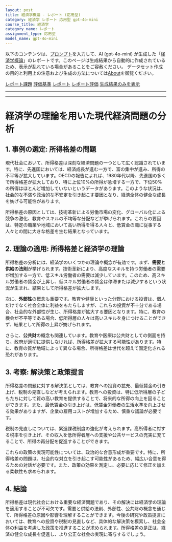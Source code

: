 ```yaml
---
layout: post
title: 経済学概論 - レポート (応用型)
category: 経済学 レポート 応用型 gpt-4o-mini
course_title: 経済学
category_name: レポート
assignment_type: 応用型
model_name: gpt-4o-mini
---
```


以下のコンテンツは、[プロンプト](https://github.com/takedatoshiyuki/synthetic_assignments/tree/main/generated/経済学/gpt-4o-mini/prompt_レポート-応用型.md)を入力して、AI (gpt-4o-mini) が生成した「[経済学概論](/contents/経済学/)」のレポートです。このページは生成結果から自動的に作成されているため、表示が乱れている場合があることをご容赦ください。
データセット作成の目的と利用上の注意および生成の方法については[About](/About)を御覧ください。

[レポート課題](../レポート課題-応用型)
[評価基準](../評価基準-応用型)
[レポート](../レポート-応用型)
[レポート評価](../レポート評価-応用型)
[生成結果のみを表示](https://github.com/takedatoshiyuki/synthetic_assignments/tree/main/generated/経済学/gpt-4o-mini/レポート-応用型.md)
  

***
***
  
# 経済学の理論を用いた現代経済問題の分析

## 1. 事例の選定: 所得格差の問題

現代社会において、所得格差は深刻な経済問題の一つとして広く認識されています。特に、先進国においては、経済成長が進む一方で、富の集中が進み、所得の不平等が拡大しています。OECDの報告によれば、1980年代以降、先進国の多くで所得格差が拡大しており、特に上位10%の所得が急増する一方で、下位50%の所得はほとんど増加していないというデータがあります。このような状況は、社会的な不満や政治的な不安定を引き起こす要因となり、経済全体の健全な成長を妨げる可能性があります。

所得格差の原因としては、技術革新による労働市場の変化、グローバル化による競争の激化、教育やスキルの不均等な分配などが挙げられます。これらの要因は、特定の職業や地域において高い所得を得る人々と、低賃金の職に従事する人々との間に大きな格差を生む結果となっています。

## 2. 理論の適用: 所得格差と経済学の理論

所得格差の分析には、経済学のいくつかの理論や概念が有効です。まず、**需要と供給の法則**が挙げられます。技術革新により、高度なスキルを持つ労働者の需要が増加する一方で、低スキル労働者の需要は減少しています。このため、高スキル労働者の賃金が上昇し、低スキル労働者の賃金は停滞または減少するという状況が生まれ、結果として所得格差が拡大します。

次に、**外部性**の概念も重要です。教育や健康といった分野における投資は、個人だけでなく社会全体に利益をもたらしますが、これらの投資が不十分である場合、社会的な外部性が生じ、所得格差が拡大する要因となります。特に、教育の機会が不平等である場合、低所得層の人々は高いスキルを身につけることができず、結果として所得の上昇が妨げられます。

さらに、**公共財**の概念も関連しています。教育や医療は公共財としての側面を持ち、政府が適切に提供しなければ、所得格差が拡大する可能性があります。特に、教育の質が地域によって異なる場合、所得格差は世代を超えて固定化される恐れがあります。

## 3. 考察: 解決策と政策提言

所得格差の問題に対する解決策としては、教育への投資の拡充、最低賃金の引き上げ、税制の見直しなどが考えられます。教育への投資は、特に低所得層の子どもたちに対して質の高い教育を提供することで、将来的な所得の向上を図ることができます。また、最低賃金の引き上げは、低賃金労働者の生活水準を向上させる効果がありますが、企業の雇用コストが増加するため、慎重な議論が必要です。

税制の見直しについては、累進課税制度の強化が考えられます。高所得者に対する税率を引き上げ、その収入を低所得者層への支援や公共サービスの充実に充てることで、所得の再分配を促進することができます。

これらの政策の実現可能性については、政治的な合意形成が重要です。特に、所得格差の問題は、社会的な対立を引き起こす可能性があるため、幅広い合意を得るための対話が必要です。また、政策の効果を測定し、必要に応じて修正を加える柔軟性も求められます。

## 4. 結論

所得格差は現代社会における重要な経済問題であり、その解決には経済学の理論を適用することが不可欠です。需要と供給の法則、外部性、公共財の概念を通じて、所得格差の原因や影響を理解することができます。今後の研究や政策提言においては、教育への投資や税制の見直しなど、具体的な解決策を模索し、社会全体の利益を考慮した政策を推進することが求められます。所得格差の是正は、経済の健全な成長を促進し、より公正な社会の実現に寄与するでしょう。
